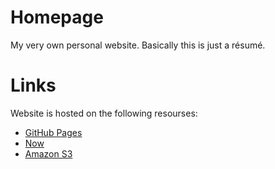 # Homepage
My very own personal website. Basically this is just a résumé.

# Links
Website is hosted on the following resourses:
- [GitHub Pages](https://yulia-dovbnia.github.io/homepage/)
- [Now](https://homepage.yulia-dovbnia.now.sh/)
- [Amazon S3](http://yuliadovbnia-production.s3-website.us-east-2.amazonaws.com/)
